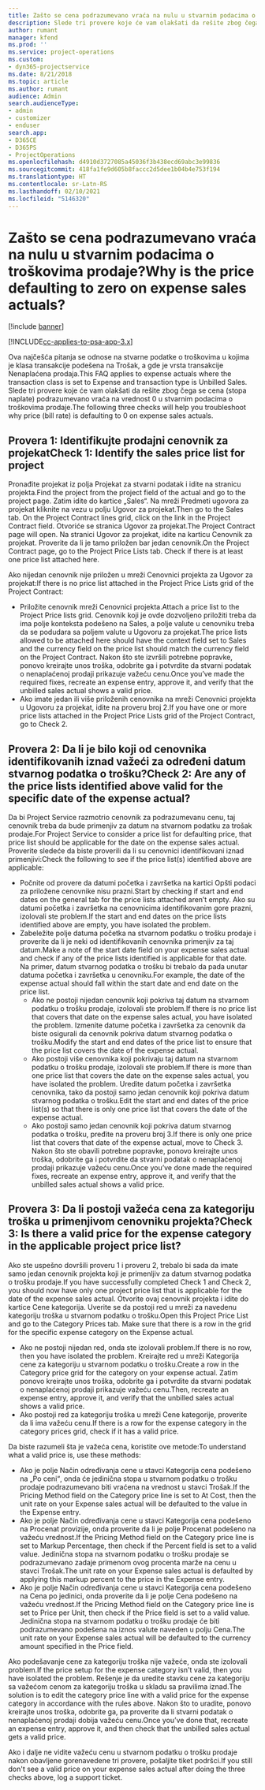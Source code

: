 ```yaml
---
title: Zašto se cena podrazumevano vraća na nulu u stvarnim podacima o troškovima prodaje?
description: Slede tri provere koje će vam olakšati da rešite zbog čega se cena podrazumevano vraća na vrednost 0 u stvarnim podacima o troškovima prodaje.
author: rumant
manager: kfend
ms.prod: ''
ms.service: project-operations
ms.custom:
- dyn365-projectservice
ms.date: 8/21/2018
ms.topic: article
ms.author: rumant
audience: Admin
search.audienceType:
- admin
- customizer
- enduser
search.app:
- D365CE
- D365PS
- ProjectOperations
ms.openlocfilehash: d4910d3727085a45036f3b438ecd69abc3e99836
ms.sourcegitcommit: 418fa1fe9d605b8faccc2d5dee1b04b4e753f194
ms.translationtype: HT
ms.contentlocale: sr-Latn-RS
ms.lasthandoff: 02/10/2021
ms.locfileid: "5146320"
---
```

# <a name="why-is-the-price-defaulting-to-zero-on-expense-sales-actuals"></a><span data-ttu-id="a1d9c-103">Zašto se cena podrazumevano vraća na nulu u stvarnim podacima o troškovima prodaje?</span><span class="sxs-lookup"><span data-stu-id="a1d9c-103">Why is the price defaulting to zero on expense sales actuals?</span></span>

[!include [banner](../includes/psa-now-project-operations.md)]

[!INCLUDE[cc-applies-to-psa-app-3.x](../includes/cc-applies-to-psa-app-3x.md)]

<span data-ttu-id="a1d9c-104">Ova najčešća pitanja se odnose na stvarne podatke o troškovima u kojima je klasa transakcije podešena na Trošak, a gde je vrsta transakcije Nenaplaćena prodaja.</span><span class="sxs-lookup"><span data-stu-id="a1d9c-104">This FAQ applies to expense actuals where the transaction class is set to Expense and transaction type is Unbilled Sales.</span></span> <span data-ttu-id="a1d9c-105">Slede tri provere koje će vam olakšati da rešite zbog čega se cena (stopa naplate) podrazumevano vraća na vrednost 0 u stvarnim podacima o troškovima prodaje.</span><span class="sxs-lookup"><span data-stu-id="a1d9c-105">The following three checks will help you troubleshoot why price (bill rate) is defaulting to 0 on expense sales actuals.</span></span>

## <a name="check-1-identify-the-sales-price-list-for-project"></a><span data-ttu-id="a1d9c-106">Provera 1: Identifikujte prodajni cenovnik za projekat</span><span class="sxs-lookup"><span data-stu-id="a1d9c-106">Check 1: Identify the sales price list for project</span></span>

<span data-ttu-id="a1d9c-107">Pronađite projekat iz polja Projekat za stvarni podatak i idite na stranicu projekta.</span><span class="sxs-lookup"><span data-stu-id="a1d9c-107">Find the project from the project field of the actual and go to the project page.</span></span> <span data-ttu-id="a1d9c-108">Zatim idite do kartice „Sales“. Na mreži Predmeti ugovora za projekat kliknite na vezu u polju Ugovor za projekat.</span><span class="sxs-lookup"><span data-stu-id="a1d9c-108">Then go to the Sales tab. On the Project Contract lines grid, click on the link in the Project Contract field.</span></span> <span data-ttu-id="a1d9c-109">Otvoriće se stranica Ugovor za projekat.</span><span class="sxs-lookup"><span data-stu-id="a1d9c-109">The Project Contract page will open.</span></span> <span data-ttu-id="a1d9c-110">Na stranici Ugovor za projekat, idite na karticu Cenovnik za projekat. Proverite da li je tamo priložen bar jedan cenovnik.</span><span class="sxs-lookup"><span data-stu-id="a1d9c-110">On the Project Contract page, go to the Project Price Lists tab. Check if there is at least one price list attached here.</span></span>

<span data-ttu-id="a1d9c-111">Ako nijedan cenovnik nije priložen u mreži Cenovnici projekta za Ugovor za projekat:</span><span class="sxs-lookup"><span data-stu-id="a1d9c-111">If there is no price list attached in the Project Price Lists grid of the Project Contract:</span></span>

- <span data-ttu-id="a1d9c-112">Priložite cenovnik mreži Cenovnici projekta.</span><span class="sxs-lookup"><span data-stu-id="a1d9c-112">Attach a price list to the Project Price lists grid.</span></span> <span data-ttu-id="a1d9c-113">Cenovnik koji je ovde dozvoljeno priložiti treba da ima polje konteksta podešeno na Sales, a polje valute u cenovniku treba da se podudara sa poljem valute u Ugovoru za projekat.</span><span class="sxs-lookup"><span data-stu-id="a1d9c-113">The price lists allowed to be attached here should have the context field set to Sales and the currency field on the price list should match the currency field on the Project Contract.</span></span> <span data-ttu-id="a1d9c-114">Nakon što ste izvršili potrebne popravke, ponovo kreirajte unos troška, odobrite ga i potvrdite da stvarni podatak o nenaplaćenoj prodaji prikazuje važeću cenu.</span><span class="sxs-lookup"><span data-stu-id="a1d9c-114">Once you’ve made the required fixes, recreate an expense entry, approve it, and verify that the unbilled sales actual shows a valid price.</span></span>
- <span data-ttu-id="a1d9c-115">Ako imate jedan ili više priloženih cenovnika na mreži Cenovnici projekta u Ugovoru za projekat, idite na proveru broj 2.</span><span class="sxs-lookup"><span data-stu-id="a1d9c-115">If you have one or more price lists attached in the Project Price Lists grid of the Project Contract, go to Check 2.</span></span>

## <a name="check-2-are-any-of-the-price-lists-identified-above-valid-for-the-specific-date-of-the-expense-actual"></a><span data-ttu-id="a1d9c-116">Provera 2: Da li je bilo koji od cenovnika identifikovanih iznad važeći za određeni datum stvarnog podatka o trošku?</span><span class="sxs-lookup"><span data-stu-id="a1d9c-116">Check 2: Are any of the price lists identified above valid for the specific date of the expense actual?</span></span>

<span data-ttu-id="a1d9c-117">Da bi Project Service razmotrio cenovnik za podrazumevanu cenu, taj cenovnik treba da bude primenjiv za datum na stvarnom podatku za trošak prodaje.</span><span class="sxs-lookup"><span data-stu-id="a1d9c-117">For Project Service to consider a price list for defaulting price, that price list should be applicable for the date on the expense sales actual.</span></span> <span data-ttu-id="a1d9c-118">Proverite sledeće da biste proverili da li su cenovnici identifikovani iznad primenjivi:</span><span class="sxs-lookup"><span data-stu-id="a1d9c-118">Check the following to see if the price list(s) identified above are applicable:</span></span>

- <span data-ttu-id="a1d9c-119">Počnite od provere da datumi početka i završetka na kartici Opšti podaci za priložene cenovnike nisu prazni.</span><span class="sxs-lookup"><span data-stu-id="a1d9c-119">Start by checking if start and end dates on the general tab for the price lists attached aren’t empty.</span></span> <span data-ttu-id="a1d9c-120">Ako su datumi početka i završetka na cenovnicima identifikovanim gore prazni, izolovali ste problem.</span><span class="sxs-lookup"><span data-stu-id="a1d9c-120">If the start and end dates on the price lists identified above are empty, you have isolated the problem.</span></span> 
- <span data-ttu-id="a1d9c-121">Zabeležite polje datuma početka na stvarnom podatku o trošku prodaje i proverite da li je neki od identifikovanih cenovnika primenjiv za taj datum.</span><span class="sxs-lookup"><span data-stu-id="a1d9c-121">Make a note of the start date field on your expense sales actual and check if any of the price lists identified is applicable for that date.</span></span> <span data-ttu-id="a1d9c-122">Na primer, datum stvarnog podatka o trošku bi trebalo da pada unutar datuma početka i završetka u cenovniku.</span><span class="sxs-lookup"><span data-stu-id="a1d9c-122">For example, the date of the expense actual should fall within the start date and end date on the price list.</span></span> 
    - <span data-ttu-id="a1d9c-123">Ako ne postoji nijedan cenovnik koji pokriva taj datum na stvarnom podatku o trošku prodaje, izolovali ste problem.</span><span class="sxs-lookup"><span data-stu-id="a1d9c-123">If there is no price list that covers that date on the expense sales actual, you have isolated the problem.</span></span> <span data-ttu-id="a1d9c-124">Izmenite datume početka i završetka za cenovnik da biste osigurali da cenovnik pokriva datum stvarnog podatka o trošku.</span><span class="sxs-lookup"><span data-stu-id="a1d9c-124">Modify the start and end dates of the price list to ensure that the price list covers the date of the expense actual.</span></span> 
    - <span data-ttu-id="a1d9c-125">Ako postoji više cenovnika koji pokrivaju taj datum na stvarnom podatku o trošku prodaje, izolovali ste problem.</span><span class="sxs-lookup"><span data-stu-id="a1d9c-125">If there is more than one price list that covers the date on the expense sales actual, you have isolated the problem.</span></span> <span data-ttu-id="a1d9c-126">Uredite datum početka i završetka cenovnika, tako da postoji samo jedan cenovnik koji pokriva datum stvarnog podatka o trošku.</span><span class="sxs-lookup"><span data-stu-id="a1d9c-126">Edit the start and end dates of the price list(s) so that there is only one price list that covers the date of the expense actual.</span></span> 
    - <span data-ttu-id="a1d9c-127">Ako postoji samo jedan cenovnik koji pokriva datum stvarnog podatka o trošku, pređite na proveru broj 3.</span><span class="sxs-lookup"><span data-stu-id="a1d9c-127">If there is only one price list that covers that date of the expense actual, move to Check 3.</span></span>
<span data-ttu-id="a1d9c-128">Nakon što ste obavili potrebne popravke, ponovo kreirajte unos troška, odobrite ga i potvrdite da stvarni podatak o nenaplaćenoj prodaji prikazuje važeću cenu.</span><span class="sxs-lookup"><span data-stu-id="a1d9c-128">Once you’ve done made the required fixes, recreate an expense entry, approve it, and verify that the unbilled sales actual shows a valid price.</span></span>

## <a name="check-3-is-there-a-valid-price-for-the-expense-category-in-the-applicable-project-price-list"></a><span data-ttu-id="a1d9c-129">Provera 3: Da li postoji važeća cena za kategoriju troška u primenjivom cenovniku projekta?</span><span class="sxs-lookup"><span data-stu-id="a1d9c-129">Check 3: Is there a valid price for the expense category in the applicable project price list?</span></span> 

<span data-ttu-id="a1d9c-130">Ako ste uspešno dovršili proveru 1 i proveru 2, trebalo bi sada da imate samo jedan cenovnik projekta koji je primenljiv za datum stvarnog podatka o trošku prodaje.</span><span class="sxs-lookup"><span data-stu-id="a1d9c-130">If you have successfully completed Check 1 and Check 2, you should now have only one project price list that is applicable for the date of the expense sales actual.</span></span> <span data-ttu-id="a1d9c-131">Otvorite ovaj cenovnik projekta i idite do kartice Cene kategorija. Uverite se da postoji red u mreži za navedenu kategoriju troška u stvarnom podatku o trošku.</span><span class="sxs-lookup"><span data-stu-id="a1d9c-131">Open this Project Price List and go to the Category Prices tab. Make sure that there is a row in the grid for the specific expense category on the Expense actual.</span></span>
 
- <span data-ttu-id="a1d9c-132">Ako ne postoji nijedan red, onda ste izolovali problem.</span><span class="sxs-lookup"><span data-stu-id="a1d9c-132">If there is no row, then you have isolated the problem.</span></span> <span data-ttu-id="a1d9c-133">Kreirajte red u mreži Kategorija cene za kategoriju u stvarnom podatku o trošku.</span><span class="sxs-lookup"><span data-stu-id="a1d9c-133">Create a row in the Category price grid for the category on your expense actual.</span></span> <span data-ttu-id="a1d9c-134">Zatim ponovo kreirajte unos troška, odobrite ga i potvrdite da stvarni podatak o nenaplaćenoj prodaji prikazuje važeću cenu.</span><span class="sxs-lookup"><span data-stu-id="a1d9c-134">Then, recreate an expense entry, approve it, and verify that the unbilled sales actual shows a valid price.</span></span> 
- <span data-ttu-id="a1d9c-135">Ako postoji red za kategoriju troška u mreži Cene kategorije, proverite da li ima važeću cenu.</span><span class="sxs-lookup"><span data-stu-id="a1d9c-135">If there is a row for the expense category in the category prices grid, check if it has a valid price.</span></span>

<span data-ttu-id="a1d9c-136">Da biste razumeli šta je važeća cena, koristite ove metode:</span><span class="sxs-lookup"><span data-stu-id="a1d9c-136">To understand what a valid price is, use these methods:</span></span>

- <span data-ttu-id="a1d9c-137">Ako je polje Način određivanja cene u stavci Kategorija cena podešeno na „Po ceniׅ“, onda će jedinična stopa u stvarnom podatku o trošku prodaje podrazumevano biti vraćena na vrednost u stavci Trošak.</span><span class="sxs-lookup"><span data-stu-id="a1d9c-137">If the Pricing Method field on the Category price line is set to At Cost, then the unit rate on your Expense sales actual will be defaulted to the value in the Expense entry.</span></span>
- <span data-ttu-id="a1d9c-138">Ako je polje Način određivanja cene u stavci Kategorija cena podešeno na Procenat provizije, onda proverite da li je polje Procenat podešeno na važeću vrednost.</span><span class="sxs-lookup"><span data-stu-id="a1d9c-138">If the Pricing Method field on the Category price line is set to Markup Percentage, then check if the Percent field is set to a valid value.</span></span> <span data-ttu-id="a1d9c-139">Jedinična stopa na stvarnom podatku o trošku prodaje se podrazumevano zadaje primenom ovog procenta marže na cenu u stavci Trošak.</span><span class="sxs-lookup"><span data-stu-id="a1d9c-139">The unit rate on your Expense sales actual is defaulted by applying this markup percent to the price in the Expense entry.</span></span>
- <span data-ttu-id="a1d9c-140">Ako je polje Način određivanja cene u stavci Kategorija cena podešeno na Cena po jedinici, onda proverite da li je polje Cena podešeno na važeću vrednost.</span><span class="sxs-lookup"><span data-stu-id="a1d9c-140">If the Pricing Method field on the Category price line is set to Price per Unit, then check if the Price field is set to a valid value.</span></span> <span data-ttu-id="a1d9c-141">Jedinična stopa na stvarnom podatku o trošku prodaje će biti podrazumevano podešena na iznos valute naveden u polju Cena.</span><span class="sxs-lookup"><span data-stu-id="a1d9c-141">The unit rate on your Expense sales actual will be defaulted to the currency amount specified in the Price field.</span></span>

<span data-ttu-id="a1d9c-142">Ako podešavanje cene za kategoriju troška nije važeće, onda ste izolovali problem.</span><span class="sxs-lookup"><span data-stu-id="a1d9c-142">If the price setup for the expense category isn't valid, then you have isolated the problem.</span></span> <span data-ttu-id="a1d9c-143">Rešenje je da uredite stavku cene za kategoriju sa važećom cenom za kategoriju troška u skladu sa pravilima iznad.</span><span class="sxs-lookup"><span data-stu-id="a1d9c-143">The solution is to edit the category price line with a valid price for the expense category in accordance with the rules above.</span></span> <span data-ttu-id="a1d9c-144">Nakon što to uradite, ponovo kreirajte unos troška, odobrite ga, pa proverite da li stvarni podatak o nenaplaćenoj prodaji dobija važeću cenu.</span><span class="sxs-lookup"><span data-stu-id="a1d9c-144">Once you’ve done that, recreate an expense entry, approve it, and then check that the unbilled sales actual gets a valid price.</span></span>

<span data-ttu-id="a1d9c-145">Ako i dalje ne vidite važeću cenu u stvarnom podatku o trošku prodaje nakon obavljene gorenavedene tri provere, pošaljite tiket podršci.</span><span class="sxs-lookup"><span data-stu-id="a1d9c-145">If you still don't see a valid price on your expense sales actual after doing the three checks above, log a support ticket.</span></span>


